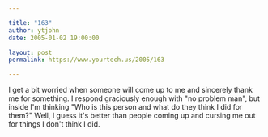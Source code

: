 ```yaml
---

title: "163"
author: ytjohn
date: 2005-01-02 19:00:00

layout: post
permalink: https://www.yourtech.us/2005/163

---
```

I get a bit worried when someone will come up to me and sincerely thank me for something.  I respond graciously enough with "no problem man", but inside I'm thinking "Who is this person and what do they think I did for them?" Well, I guess it's better than people coming up and cursing me out for things I don't think I did.
